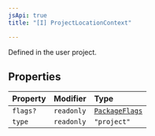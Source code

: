 ```yaml
---
jsApi: true
title: "[I] ProjectLocationContext"

---
```

Defined in the user project.

## Properties

| Property | Modifier | Type |
| :------ | :------ | :------ |
| `flags?` | `readonly` | [`PackageFlags`](PackageFlags.md) |
| `type` | `readonly` | `"project"` |
